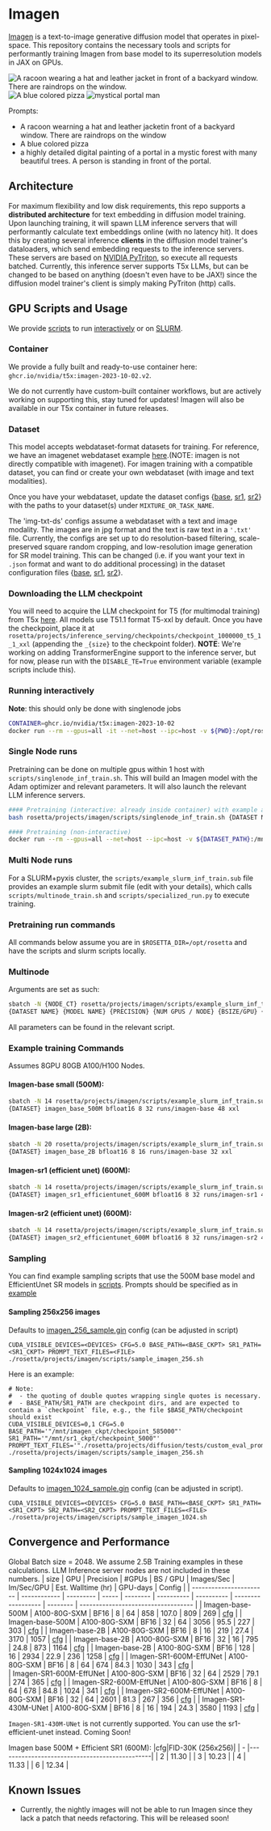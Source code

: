 # Imagen
[Imagen](https://arxiv.org/abs/2205.11487) is a text-to-image generative diffusion model that operates in pixel-space. This repository contains the necessary tools and scripts for performantly training Imagen from base model to its superresolution models in JAX on GPUs.

![A racoon wearing a hat and leather jacket in front of a backyard window. There are raindrops on the window.](assets/A%20raccoon%20wearing%20a%20hat%20and%20black%20leather%20jacket%20is%20behind%20the%20backyard%20window.%20Rain%20droplets%20on%20the%20window_16.png)
![A blue colored pizza](assets/A%20blue%20coloured%20pizza_14.png)
![mystical portal man](assets/a%20highly%20detailed%20digital%20painting%20of%20a%20portal%20in%20a%20mystic%20forest%20with%20many%20beautiful%20trees.%20A%20person%20is%20standing%20in%20front%20of%20the%20portal_20.png)

Prompts:
- A racoon wearning a hat and leather jacketin front of a backyard window. There are raindrops on the window
- A blue colored pizza
- a highly detailed digital painting of a portal in a mystic forest with many beautiful trees. A person is standing in front of the portal.

## Architecture
For maximum flexibility and low disk requirements, this repo supports a **distributed architecture** for text embedding in diffusion model training. Upon launching training, it will spawn LLM inference servers that will performantly calculate text embeddings online (with no latency hit). It does this by creating several inference **clients** in the diffusion model trainer's dataloaders, which send embedding requests to the inference servers. These servers are based on [NVIDIA PyTriton](https://github.com/triton-inference-server/pytriton), so execute all requests batched. Currently, this inference server supports T5x LLMs, but can be changed to be based on anything (doesn't even have to be JAX!) since the diffusion model trainer's client is simply making PyTriton (http) calls.

## GPU Scripts and Usage
We provide [scripts](scripts) to run [interactively](scripts/singlenode_inf_train.sh) or on [SLURM](scripts/example_slurm_inf_train.sub).

### Container
We provide a fully built and ready-to-use container here: `ghcr.io/nvidia/t5x:imagen-2023-10-02.v2`.

We do not currently have custom-built container workflows, but are actively working on supporting this, stay tuned for updates!
Imagen will also be available in our T5x container in future releases.

### Dataset
This model accepts webdataset-format datasets for training. For reference, we have an imagenet webdataset example [here](https://github.com/NVIDIA/JAX-Toolbox/tree/main/rosetta/rosetta/projects/vit#downloading-the-dataset).(NOTE: imagen is not directly compatible with imagenet). For imagen training with a compatible dataset, you can find or create your own webdataset (with image and text modalities).

Once you have your webdataset, update the dataset configs {[base](configs/img-txt-ds-base.gin), [sr1](configs/img-txt-ds-sr1.gin), [sr2](configs/img-txt-ds-sr2.gin)} with the paths to your dataset(s) under ```MIXTURE_OR_TASK_NAME```.


The 'img-txt-ds' configs assume a webdataset with a text and image modality. The images are in jpg format and the text is raw text in a ```'.txt'``` file. Currently, the configs are set up to do resolution-based filtering, scale-preserved square random cropping, and low-resolution image generation for SR model training. This can be changed (i.e. if you want your text in ```.json``` format and want to do additional processing) in the dataset configuration files {[base](configs/img-txt-ds-base.gin), [sr1](configs/img-txt-ds-sr1.gin), [sr2](configs/img-txt-ds-sr2.gin)}. 

### Downloading the LLM checkpoint
You will need to acquire the LLM checkpoint for T5 (for multimodal training) from T5x [here](https://t5x.readthedocs.io/en/latest/models.html#t5-1-1-checkpoints). All models use T51.1 format T5-xxl by default. Once you have the checkpoint, place it at ```rosetta/projects/inference_serving/checkpoints/checkpoint_1000000_t5_1_1_xxl``` (appending the ```_{size}``` to the checkpoint folder). **NOTE**: We're working on adding TransformerEngine support to the inference server, but for now, please run with the ```DISABLE_TE=True``` environment variable (example scripts include this).

### Running interactively
**Note**: this should only be done with singlenode jobs

```bash
CONTAINER=ghcr.io/nvidia/t5x:imagen-2023-10-02
docker run --rm --gpus=all -it --net=host --ipc=host -v ${PWD}:/opt/rosetta -v ${DATASET_PATH}:/mnt/datasets --privileged $CONTAINER bash
```

### Single Node runs
Pretraining can be done on multiple gpus within 1 host with `scripts/singlenode_inf_train.sh`. This will build an Imagen model with the Adam optimizer and relevant parameters. It will also launch the relevant LLM inference servers.

```bash
#### Pretraining (interactive: already inside container) with example args
bash rosetta/projects/imagen/scripts/singlenode_inf_train.sh {DATASET NAME} {MODEL NAME} {PRECISION} {NUM GPUS} {BSIZE/GPU} {LOGDIR} {MODEL DIR} {NUM LLM INFERENCE GPUS} {INFERENCE SERVER LLM SIZE}

#### Pretraining (non-interactive)
docker run --rm --gpus=all --net=host --ipc=host -v ${DATASET_PATH}:/mnt/datasets $CONTAINER bash rosetta/projects/imagen/scripts/singlenode_inf_train.sh {args from above}
```

### Multi Node runs
For a SLURM+pyxis cluster, the `scripts/example_slurm_inf_train.sub` file provides an example slurm submit file (edit with your details), which calls `scripts/multinode_train.sh` and `scripts/specialized_run.py` to execute training.

### Pretraining run commands
All commands below assume you are in `$ROSETTA_DIR=/opt/rosetta` and have the scripts and slurm scripts locally.

### Multinode
Arguments are set as such:
```sh
sbatch -N {NODE_CT} rosetta/projects/imagen/scripts/example_slurm_inf_train.sub \
{DATASET NAME} {MODEL NAME} {PRECISION} {NUM GPUS / NODE} {BSIZE/GPU} {MODEL DIR} {NUM LLM INFERENCE GPUS} {INFERENCE SERVER LLM SIZE}
```

All parameters can be found in the relevant script.

### Example training Commands
Assumes 8GPU 80GB A100/H100 Nodes.

#### Imagen-base small (500M):
```sh
sbatch -N 14 rosetta/projects/imagen/scripts/example_slurm_inf_train.sub \
{DATASET} imagen_base_500M bfloat16 8 32 runs/imagen-base 48 xxl
```

#### Imagen-base large (2B):
```sh
sbatch -N 20 rosetta/projects/imagen/scripts/example_slurm_inf_train.sub \
{DATASET} imagen_base_2B bfloat16 8 16 runs/imagen-base 32 xxl
```

#### Imagen-sr1 (efficient unet) (600M):
```sh
sbatch -N 14 rosetta/projects/imagen/scripts/example_slurm_inf_train.sub \
{DATASET} imagen_sr1_efficientunet_600M bfloat16 8 32 runs/imagen-sr1 48 xxl
```

#### Imagen-sr2 (efficient unet) (600M):
```sh
sbatch -N 14 rosetta/projects/imagen/scripts/example_slurm_inf_train.sub \
{DATASET} imagen_sr2_efficientunet_600M bfloat16 8 32 runs/imagen-sr2 48 xxl
```


### Sampling
You can find example sampling scripts that use the 500M base model and EfficientUnet SR models in [scripts](scripts). Prompts should be specified as in [example](../diffusion/tests/custom_eval_prompts/custom_eval_prompts.txt)

#### Sampling 256x256 images
Defaults to [imagen_256_sample.gin](configs/imagen_256_sample.gin) config (can be adjusted in script)
```
CUDA_VISIBLE_DEVICES=<DEVICES> CFG=5.0 BASE_PATH=<BASE_CKPT> SR1_PATH=<SR1_CKPT> PROMPT_TEXT_FILES=<FILE> ./rosetta/projects/imagen/scripts/sample_imagen_256.sh 
```

Here is an example:
```
# Note:
#  - the quoting of double quotes wrapping single quotes is necessary.
#  - BASE_PATH/SR1_PATH are checkpoint dirs, and are expected to contain a `checkpoint` file, e.g., the file $BASE_PATH/checkpoint should exist
CUDA_VISIBLE_DEVICES=0,1 CFG=5.0 BASE_PATH='"/mnt/imagen_ckpt/checkpoint_585000"' SR1_PATH='"/mnt/sr1_ckpt/checkpoint_5000"' PROMPT_TEXT_FILES='"./rosetta/projects/diffusion/tests/custom_eval_prompts/custom_eval_prompts.txt"' ./rosetta/projects/imagen/scripts/sample_imagen_256.sh
```

#### Sampling 1024x1024 images
Defaults to [imagen_1024_sample.gin](configs/imagen_1024_sample.gin) config (can be adjusted in script).
```
CUDA_VISIBLE_DEVICES=<DEVICES> CFG=5.0 BASE_PATH=<BASE_CKPT> SR1_PATH=<SR1_CKPT> SR2_PATH=<SR2_CKPT> PROMPT_TEXT_FILES=<FILE> ./rosetta/projects/imagen/scripts/sample_imagen_1024.sh 
```


## Convergence and Performance
Global Batch size = 2048. We assume 2.5B Training examples in these calculations. LLM Inference server nodes are not included in these numbers.
| size                    | GPU          | Precision | #GPUs | BS / GPU | Images/Sec | Im/Sec/GPU | Est. Walltime (hr) | GPU-days | Config                              | 
| ----------------------- | ------------ | --------- | ----- | -------- | ---------- | ---------- | ------------------ | -------- | ----------------------------------- |
| Imagen-base-500M        | A100-80G-SXM | BF16      | 8     | 64       | 858        | 107.0      | 809                | 269      | [cfg](configs/imagen_base_500M.gin) |
| Imagen-base-500M        | A100-80G-SXM | BF16      | 32    | 64       | 3056       | 95.5       | 227                | 303      | [cfg](configs/imagen_base_500M.gin) |
| Imagen-base-2B          | A100-80G-SXM | BF16      | 8     | 16       | 219        | 27.4       | 3170               | 1057     | [cfg](configs/imagen_base_2B.gin)   |
| Imagen-base-2B          | A100-80G-SXM | BF16      | 32    | 16       | 795        | 24.8       | 873                | 1164     | [cfg](configs/imagen_base_2B.gin)   |
| Imagen-base-2B          | A100-80G-SXM | BF16      | 128   | 16       | 2934       | 22.9       | 236                | 1258     | [cfg](configs/imagen_base_2B.gin)   |
| Imagen-SR1-600M-EffUNet | A100-80G-SXM | BF16      | 8     | 64       | 674        | 84.3       | 1030               | 343      | [cfg](configs/imagen_sr1_efficientunet_600M.gin) |   
| Imagen-SR1-600M-EffUNet | A100-80G-SXM | BF16      | 32    | 64       | 2529       | 79.1       | 274                | 365      | [cfg](configs/imagen_sr1_efficientunet_600M.gin) |
| Imagen-SR2-600M-EffUNet | A100-80G-SXM | BF16      | 8     | 64       | 678        | 84.8       | 1024               | 341      | [cfg](configs/imagen_sr2_efficientunet_600M.gin) |
| Imagen-SR2-600M-EffUNet | A100-80G-SXM | BF16      | 32    | 64       | 2601       | 81.3       | 267                | 356      | [cfg](configs/imagen_sr2_efficientunet_600M.gin) |
| Imagen-SR1-430M-UNet    | A100-80G-SXM | BF16      | 8     | 16       | 194        | 24.3       | 3580               | 1193     | [cfg](configs/imagen_sr1_unet_430M.gin) |

`Imagen-SR1-430M-UNet` is not currently supported. You can use the sr1-efficient-unet instead. Coming Soon!


Imagen base 500M + Efficient SR1 (600M):
|cfg|FID-30K (256x256)|
| - |-----------------------------------------------|
| 2 | 11.30 |
| 3 | 10.23 |
| 4 | 11.33 |
| 6 | 12.34 |

## Known Issues
* Currently, the nightly images will not be able to run Imagen since they lack a patch that needs refactoring. This will be released soon!

